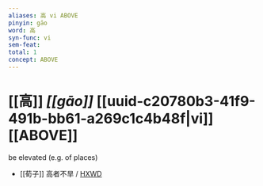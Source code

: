 ```yaml
---
aliases: 高 vi ABOVE
pinyin: gāo
word: 高
syn-func: vi
sem-feat: 
total: 1
concept: ABOVE 
---
```

# [[高]] *[[gāo]]*  [[uuid-c20780b3-41f9-491b-bb61-a269c1c4b48f|vi]] [[ABOVE]]
be elevated (e.g. of places)
 - [[荀子]] 高者不旱 / [HXWD](https://hxwd.org/textview.html?location=KR3a0002_tls_010-8a.12)